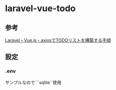 # laravel-vue-todo

## 参考
[Laravel・Vue.js・axiosでTODOリストを構築する手順](https://tonyo.design/program/vue-js/todo-list_with_laravel_vue_axios_no1/)

## 設定

### .env

サンプルなので```sqlite``使用